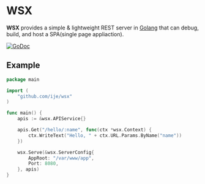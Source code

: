 WSX
====
**WSX** provides a simple & lightweight REST server in [Golang](https://golang.org/) that can debug, build, and host a SPA(single page appliaction).

[![GoDoc](https://godoc.org/github.com/ije/wsx?status.svg)](https://godoc.org/github.com/ije/wsx)


Example
-------
```go
package main

import (
    "github.com/ije/wsx"
)

func main() {
    apis := &wsx.APIService{}

    apis.Get("/hello/:name", func(ctx *wsx.Context) {
        ctx.WriteText("Hello, " + ctx.URL.Params.ByName("name"))
    })

    wsx.Serve(&wsx.ServerConfig{
        AppRoot: "/var/www/app",
        Port: 8080,
    }, apis)
}
```
